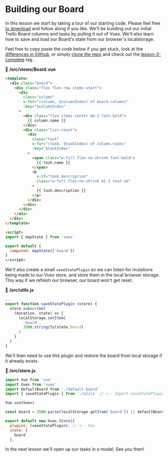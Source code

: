 # Building our Board

In this lesson we start by taking a tour of our starting code.  Please feel free [to download](https://github.com/Code-Pop/watch-us-build-trello/releases/tag/application-start) and follow along if you like.  We'll be building out our initial Trello Board columns and tasks by pulling it out of Vuex.  We'll also learn how to save and load our Board's state from our browser's localstorage.  

Feel free to copy paste the code below if you get stuck, look at the [differences in GitHub](https://github.com/Code-Pop/watch-us-build-trello/commit/14873fc8069700665b2cba41bf3bf93564397a60), or simply [clone the repo](https://github.com/Code-Pop/watch-us-build-trello) and check out the [lesson-2-complete](https://github.com/Code-Pop/watch-us-build-trello/tree/lesson-2-complete) tag.

📜 **/src/views/Board.vue**
```html
<template>
  <div class="board">
    <div class="flex flex-row items-start">
      <div
        class="column"
        v-for="(column, $columnIndex) of board.columns"
        :key="$columnIndex"
      >
        <div class="flex items-center mb-2 font-bold">
          {{ column.name }}
        </div>
        <div class="list-reset">
          <div
            class="task"
            v-for="(task, $taskIndex) of column.tasks"
            :key="$taskIndex"
          >
            <span class="w-full flex-no-shrink font-bold">
              {{ task.name }}
            </span>
            <p
              v-if="task.description"
              class="w-full flex-no-shrink mt-1 text-sm"
            >
              {{ task.description }}
            </p>
          </div>
        </div>
      </div>
    </div>
  </div>
</template>

<script>
import { mapState } from 'vuex'

export default {
  computed: mapState(['board'])
}
</script>
```

We'll also create a small `saveStatePlugin` so we can listen for mutations being made to our Vuex store, and store them in the local browser storage.  This way if we refresh our browser, our board won't get reset.


📜 **/src/utils.js**
```javascript
...
export function saveStatePlugin (store) {
  store.subscribe(
    (mutation, state) => {
      localStorage.setItem(
        'board',
        JSON.stringify(state.board)
      )
    }
  )
}
```

We'll then need to use this plugin and restore the board from local storage if it already exists.

📜 **/src/store.js**
```javascript
import Vue from 'vue'
import Vuex from 'vuex'
import defaultBoard from './default-board'
import { saveStatePlugin } from './utils' // <-- Import saveStatePlugin

Vue.use(Vuex)

const board = JSON.parse(localStorage.getItem('board')) || defaultBoard

export default new Vuex.Store({
  plugins: [saveStatePlugin], // <-- Use 
  state: {
    board
  },
```

In the next lesson we'll open up our tasks in a modal.  See you then!
